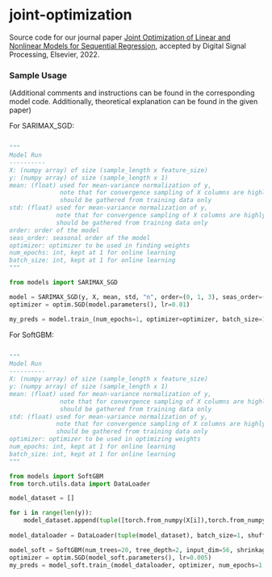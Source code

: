 # joint-optimization
Source code for our journal paper [Joint Optimization of Linear and Nonlinear Models for Sequential Regression](https://www.sciencedirect.com/science/article/pii/S1051200422004195), accepted by Digital Signal Processing, Elsevier, 2022.

### Sample Usage
(Additional comments and instructions can be found in the corresponding model code. Additionally, theoretical explanation can be found in the given paper)

For SARIMAX_SGD:

```python

"""
Model Run
----------
X: (numpy array) of size (sample_length x feature_size)
y: (numpy array) of size (sample_length x 1)
mean: (float) used for mean-variance normalization of y, 
              note that for convergence sampling of X columns are highly encouraged
              should be gathered from training data only
std: (float) used for mean-variance normalization of y,
             note that for convergence sampling of X columns are highly encouraged
             should be gathered from training data only
order: order of the model
seas_order: seasonal order of the model
optimizer: optimizer to be used in finding weights
num_epochs: int, kept at 1 for online learning
batch_size: int, kept at 1 for online learning
"""

from models import SARIMAX_SGD

model = SARIMAX_SGD(y, X, mean, std, "n", order=(0, 1, 3), seas_order=(3, 0, 3, 7))
optimizer = optim.SGD(model.parameters(), lr=0.01)

my_preds = model.train_(num_epochs=1, optimizer=optimizer, batch_size=1)
```

For SoftGBM:

```python

"""
Model Run
----------
X: (numpy array) of size (sample_length x feature_size)
y: (numpy array) of size (sample_length x 1)
mean: (float) used for mean-variance normalization of y, 
              note that for convergence sampling of X columns are highly encouraged
              should be gathered from training data only
std: (float) used for mean-variance normalization of y,
             note that for convergence sampling of X columns are highly encouraged
             should be gathered from training data only
optimizer: optimizer to be used in optimizing weights
num_epochs: int, kept at 1 for online learning
batch_size: int, kept at 1 for online learning
"""

from models import SoftGBM
from torch.utils.data import DataLoader

model_dataset = []

for i in range(len(y)):
    model_dataset.append(tuple([torch.from_numpy(X[i]),torch.from_numpy(np.array(y[i]))]))
    
model_dataloader = DataLoader(tuple(model_dataset), batch_size=1, shuffle=False)

model_soft = SoftGBM(num_trees=20, tree_depth=2, input_dim=56, shrinkage_rate=0.15)
optimizer = optim.SGD(model_soft.parameters(), lr=0.005)
my_preds = model_soft.train_(model_dataloader, optimizer, num_epochs=1, mean=mean, std=std)
```
